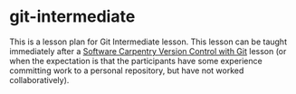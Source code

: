 # git-intermediate
This is a lesson plan for Git Intermediate lesson. This lesson can be taught immediately after a [Software Carpentry Version Control with Git](https://swcarpentry.github.io/git-novice/) lesson (or when the expectation is that the participants have some experience committing work to a personal repository, but have not worked collaboratively).
